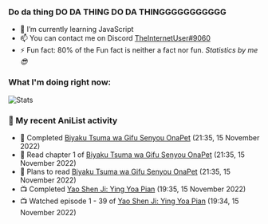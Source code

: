 ### Do da thing DO DA THING DO DA THINGGGGGGGGGGG

<!-- **TheInternetUser0/TheInternetUser0** is a ✨ _special_ ✨ repository because its `README.md` (this file) appears on your GitHub profile. -->


- 🌱 I’m currently learning JavaScript
- 📫 You can contact me on Discord [TheInternetUser#9060](https://discord.com/users/534117072796385300)
- ⚡ Fun fact: 80% of the Fun fact is neither a fact nor fun. _Statistics by me 😎_

### What I'm doing right now:
![Stats](https://discord.c99.nl/widget/theme-3/534117072796385300.png)

### 🌸 My recent AniList activity

<!-- ANILIST_ACTIVITY:start -->

-   📖 Completed [Biyaku Tsuma wa Gifu Senyou OnaPet](https://anilist.co/manga/153516) (21:35, 15 November 2022)
-   📖 Read chapter 1 of [Biyaku Tsuma wa Gifu Senyou OnaPet](https://anilist.co/manga/153516) (21:35, 15 November 2022)
-   📖 Plans to read [Biyaku Tsuma wa Gifu Senyou OnaPet](https://anilist.co/manga/153516) (21:35, 15 November 2022)
-   📺 Completed [Yao Shen Ji: Ying Yoa Pian](https://anilist.co/anime/104959) (19:35, 15 November 2022)
-   📺 Watched episode 1 - 39 of [Yao Shen Ji: Ying Yoa Pian](https://anilist.co/anime/104959) (19:34, 15 November 2022)

<!-- ANILIST_ACTIVITY:end -->
